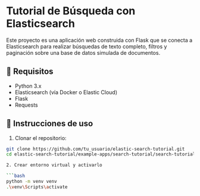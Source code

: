 # Tutorial de Búsqueda con Elasticsearch

Este proyecto es una aplicación web construida con Flask que se conecta a Elasticsearch para realizar búsquedas de texto completo, filtros y paginación sobre una base de datos simulada de documentos.

## 📌 Requisitos

- Python 3.x
- Elasticsearch (vía Docker o Elastic Cloud)
- Flask
- Requests

## 🚀 Instrucciones de uso

1. Clonar el repositorio:

```bash
git clone https://github.com/tu_usuario/elastic-search-tutorial.git
cd elastic-search-tutorial/example-apps/search-tutorial/search-tutorial-starter

2. Crear entorno virtual y activarlo

```bash
python -m venv venv
.\venv\Scripts\activate
